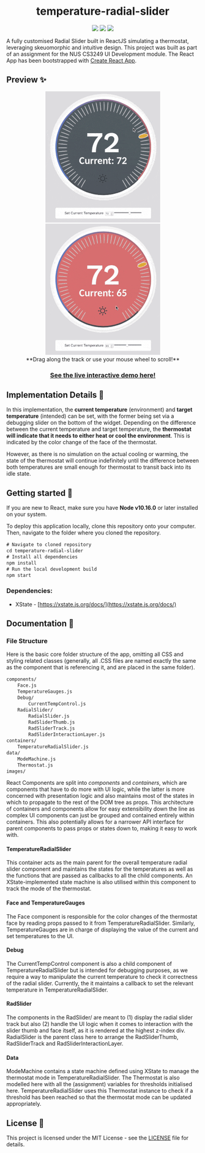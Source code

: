 <h1 align="center"> temperature-radial-slider</h1>
<p align="center">
	<a href = "https://reactjs.org"><img src="https://img.shields.io/badge/Made with-React-23425C?logo=react"></a>
	<a href = "#"><img src="https://img.shields.io/badge/Powered by-Caffeine-blue?logo=Buy-Me-A-Coffee"></a>
	<a href = "https://github.com/Q-gabe/temperature-radial-slider/blob/master/LICENSE"><img src="https://img.shields.io/badge/License-MIT-informational"></a>
</p>

A fully customised Radial Slider built in ReactJS simulating a thermostat, leveraging skeuomorphic and intuitive design. This project was built as part of an assignment for the NUS CS3249 UI Development module. The React App has been bootstrapped with [Create React App](https://github.com/facebook/create-react-app).
  

## Preview :sparkles:

<div align="center">
	<img src="https://raw.githubusercontent.com/Q-gabe/temperature-radial-slider/master/preview/animatedPreview1.gif" width="300" hspace="20">
	<img src="https://raw.githubusercontent.com/Q-gabe/temperature-radial-slider/master/preview/animatedPreview2.gif" width="300" hspace="20">
</div>

<div align="center">
	<span>**Drag along the track or use your mouse wheel to scroll!**</span>
</div>

<h3 align="center"><a href="https://q-gabe.me/temperature-radial-slider/">See the live interactive demo here!</a></h3>

## Implementation Details :thinking:

In this implementation, the **current temperature** (environment) and **target temperature** (intended) can be set, with the former being set via a debugging slider on the bottom of the widget. Depending on the difference between the current temperature and target temperature, the **thermostat will indicate that it needs to either heat or cool the environment**. This is indicated by the color change of the face of the thermostat. 

However, as there is no simulation on the actual cooling or warming, the state of the thermostat will continue indefinitely until the difference between both temperatures are small enough for thermostat to transit back into its idle state.

## Getting started :space_invader:

If you are new to React, make sure you have **Node v10.16.0** or later installed on your system.

To deploy this application locally, clone this repository onto your computer. Then, navigate to the folder where you cloned the repository. 
```
# Navigate to cloned repository
cd temperature-radial-slider
# Install all dependencies
npm install
# Run the local development build
npm start
```
  
### Dependencies: 

* XState - [https://xstate.js.org/docs/](https://xstate.js.org/docs/)
  
## Documentation :book:
 

### File Structure


Here is the basic core folder structure of the app, omitting all CSS and styling related classes (generally, all .CSS files are named exactly the same as the component that is referencing it, and are placed in the same folder).
```
components/
	Face.js
	TemperatureGauges.js
	Debug/
		CurrentTempControl.js
	RadialSlider/
		RadialSlider.js
		RadSliderThumb.js
		RadSliderTrack.js
		RadSliderInteractionLayer.js
containers/
	TemperatureRadialSlider.js
data/
	ModeMachine.js
	Thermostat.js
images/
```  

React Components are split into *components* and *containers*, which are components that have to do more with UI logic, while the latter is more concerned with presentation logic and also maintains most of the states in which to propagate to the rest of the DOM tree as props. This architecture of containers and components allow for easy extensibility down the line as complex UI components can just be grouped and contained entirely within containers. This also potentially allows for a narrower API interface for parent components to pass props or states down to, making it easy to work with. 

#### TemperatureRadialSlider
This container acts as the main parent for the overall temperature radial slider component and maintains the states for the temperatures as well as the functions that are passed as callbacks to all the child components. An XState-implemented state machine is also utilised within this component to track the mode of the thermostat.

#### Face and TemperatureGauges

The Face component is responsible for the color changes of the thermostat face by reading props passed to it from TemperatureRadialSlider. Similarly, TemperatureGauges are in charge of displaying the value of the current and set temperatures to the UI.

#### Debug

The CurrentTempControl component is also a child component of TemperatureRadialSlider but is intended for debugging purposes, as we require a way to manipulate the current temperature to check it correctness of the radial slider. Currently, the it maintains a callback to set the relevant temperature in TemperatureRadialSlider.

#### RadSlider

The components in the RadSlider/ are meant to (1) display the radial slider track but also (2) handle the UI logic when it comes to interaction with the slider thumb and face itself, as it is rendered at the highest z-index div. RadialSlider is the parent class here to arrange the RadSliderThumb, RadSliderTrack and RadSliderInteractionLayer.

#### Data

ModeMachine contains a state machine defined using XState to manage the thermostat mode in TemperatureRadialSlider. The Thermostat is also modelled here with all the (assignment) variables for thresholds initialised here. TemperatureRadialSlider uses this Thermostat instance to check if a threshold has been reached so that the thermostat mode can be updated appropriately.

## License :pencil:

 This project is licensed under the MIT License - see the [LICENSE](https://github.com/Q-gabe/temperature-radial-slider/blob/master/LICENSE) file for details.
 